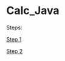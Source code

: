 # Calc_Java

Steps:

[Step 1](https://github.com/kuba1199/Calc_Java/tree/step1)

[Step 2](https://github.com/kuba1199/Calc_Java/tree/step2)
